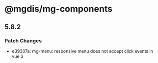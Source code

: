 # @mgdis/mg-components

## 5.8.2

### Patch Changes

- e39307a: mg-menu: responsive menu does not accept click events in vue 3
